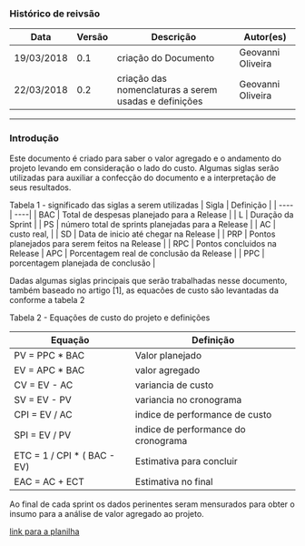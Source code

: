 ### Histórico de reivsão

| Data | Versão | Descrição | Autor(es)|
| -----|--------|-----------|-----------|
| 19/03/2018| 0.1 | criação do Documento| Geovanni Oliveira|
| 22/03/2018| 0.2 | criação das nomenclaturas a serem usadas e definições| Geovanni Oliveira|
----

### Introdução
Este documento é criado para saber o valor agregado e o andamento do projeto levando em consideração o lado do custo. Algumas siglas serão utilizadas para auxiliar a confecção do documento e a interpretação de seus resultados.

Tabela 1 - significado das siglas a serem utilizadas
| Sigla | Definição |
| ----| ----|
| BAC | Total de despesas planejado para a Release |
| L | Duração da Sprint |
| PS | número total de sprints planejadas para a Release |
| AC | custo real, | 
| SD | Data de inicio até chegar na Release |
| PRP | Pontos planejados para serem feitos na Release |
| RPC  | Pontos concluidos na Release
| APC | Porcentagem real de conclusão da Release |
| PPC | porcentagem planejada de conclusão |


Dadas algumas siglas principais que serão trabalhadas nesse documento, também baseado no artigo [1], as equacões de custo são levantadas da conforme a tabela 2

Tabela 2 - Equações de custo do projeto e definições

| Equação | Definição |
| ---- | ---- |
| PV =  PPC * BAC | Valor planejado |
| EV = APC * BAC | valor agregado |
| CV = EV - AC | variancia de custo |
| SV = EV - PV | variancia no cronograma |
| CPI = EV / AC | indice de performance de custo |
| SPI = EV / PV |  indice de performance do cronograma|
| ETC = 1 / CPI * ( BAC - EV) | Estimativa para concluir |
| EAC = AC + ECT | Estimativa no final  |


Ao final de cada sprint os dados perinentes seram mensurados para obter o insumo para a análise de valor agregado ao projeto.

[link para a planilha](https://docs.google.com/spreadsheets/d/1-YfPLlNFHWocxRSZ3WpIfGgju3ALPO0iJjQ94Ivyixs/edit?usp=sharing)
